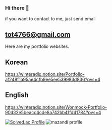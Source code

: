 ### Hi there 👋

if you want to contact to me,
just send email
## tot4766@gmail.com

Here are my portfolio websites.
## Korean 
https://winteradio.notion.site/Portfolio-af248f1a95ae4cfb9ee5ee539983d836?pvs=4

## English
https://winteradio.notion.site/Wonmock-Portfolio-90d32e5beacc4cde8a742bb41fd41784?pvs=4

[![Solved.ac Profile](http://mazassumnida.wtf/api/v2/generate_badge?boj=tot4766)](https://solved.ac/tot4766/)
![mazandi profile](http://mazandi.herokuapp.com/api?handle=tot4766&theme=dark)
